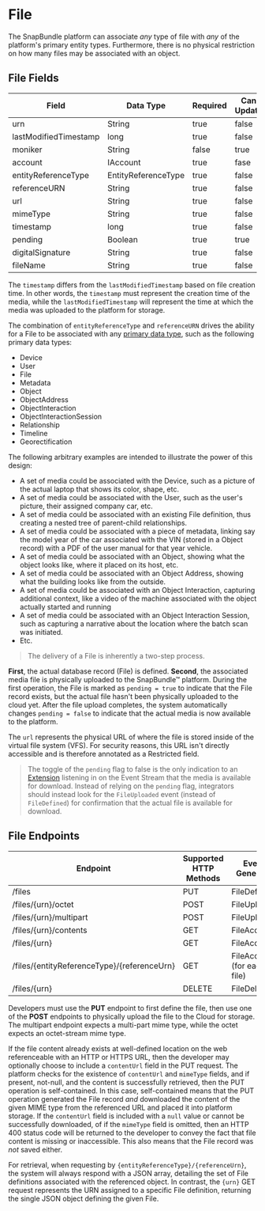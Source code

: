 # File
The SnapBundle platform can associate _any_ type of file with _any_ of the platform's primary entity types. Furthermore, there is no physical restriction on how many files may be associated with an object.

## File Fields
Field | Data Type | Required | Can Update | Serialization Level | Default Value
------------ | ------------- | ------------ | ------------ | ------------ | ------------
urn | String  | true | false | Minimum | Generated
lastModifiedTimestamp | long   | true | false | Standard | Generated
moniker | String  | false | true | Standard | null
account | IAccount  | true | fase | Full | Generated
entityReferenceType | EntityReferenceType | true | false | Minimum |
referenceURN | String | true | false | Minimum |
url | String | true | false | Restricted | Generated
mimeType | String | true | false | Minimum |
timestamp | long | true | false | Standard |
pending | Boolean | true | true | Full |
digitalSignature | String | true | false | Full |
fileName | String | true | false | Standard | 

The `timestamp` differs from the `lastModifiedTimestamp` based on file creation time. In other words, the `timestamp` must represent the creation time of the media, while the `lastModifiedTimestamp` will represent the time at which the media was uploaded to the platform for storage.

The combination of `entityReferenceType` and `referenceURN` drives the ability for a File to be associated with any [primary data type](DATA_TYPES.md "Data Types"), such as the following primary data types:

   * Device
   * User
   * File
   * Metadata
   * Object
   * ObjectAddress
   * ObjectInteraction
   * ObjectInteractionSession
   * Relationship
   * Timeline
   * Georectification

The following arbitrary examples are intended to illustrate the power of this design:

   * A set of media could be associated with the Device, such as a picture of the actual laptop that shows its color, shape, etc.
   * A set of media could be associated with the User, such as the user's picture, their assigned company car, etc.
   * A set of media could be associated with an existing File definition, thus creating a nested tree of parent-child relationships. 
   * A set of media could be associated with a piece of metadata, linking say the model year of the car associated with the VIN (stored in a Object record) with a PDF of the user manual for that year vehicle.
   * A set of media could be associated with an Object, showing what the object looks like, where it placed on its host, etc.
   * A set of media could be associated with an Object Address, showing what the building looks like from the outside.
   * A set of media could be associated with an Object Interaction, capturing additional context, like a video of the machine associated with the object actually started and running
   * A set of media could be associated with an Object Interaction Session, such as capturing a narrative about the location where the batch scan was initiated.
   * Etc.

> The delivery of a File is inherently a two-step process. 

**First**, the actual database record (File) is defined. **Second**, the associated media file is physically uploaded to the SnapBundle™ platform. During the first operation, the File is marked as `pending = true` to indicate that the File record exists, but the actual file hasn't been physically uploaded to the cloud yet. After the file upload completes, the system automatically changes `pending = false` to indicate that the actual media is now available to the platform.

The `url` represents the physical URL of where the file is stored inside of the virtual file system (VFS). For security reasons, this URL isn't directly accessible and is therefore annotated as a Restricted field.

> The toggle of the `pending` flag to false is the only indication to an [Extension](EXTENSION_FRAMEWORK.md "Extension Framework") listening in on the Event Stream that the media is available for download. Instead of relying on the `pending` flag, integrators should instead look for the `FileUploaded` event (instead of `FileDefined`) for confirmation that the actual file is available for download.


## File Endpoints

Endpoint | Supported HTTP Methods | Events Generated
------------ | ------------- | ------------
/files | PUT  | FileDefined
/files/{urn}/octet | POST | FileUploaded
/files/{urn}/multipart | POST | FileUploaded
/files/{urn}/contents | GET | FileAccessed
/files/{urn} | GET | FileAccessed
/files/{entityReferenceType}/{referenceUrn} | GET | FileAccessed (for each file)
/files/{urn} | DELETE | FileDeleted

Developers must use the **PUT** endpoint to first define the file, then use one of the **POST** endpoints to physically upload the file to the Cloud for storage. The multipart endpoint expects a multi-part mime type, while the octet expects an octet-stream mime type. 

If the file content already exists at well-defined location on the web referenceable with an HTTP or HTTPS URL, then the developer may optionally choose to include a `contentUrl` field in the PUT request. The platform checks for the existence of `contentUrl` and `mimeType` fields, and if present, not-null, and the content is successfully retrieved, then the PUT operation is self-contained. In this case, self-contained means that the PUT operation generated the File record _and_ downloaded the content of the given MIME type from the referenced URL and placed it into platform storage. If the `contentUrl` field is included with a `null` value or cannot be successfully downloaded, of if the `mimeType` field is omitted, then an HTTP 400 status code will be returned to the developer to convey the fact that file content is missing or inaccessible. This also means that the File record was _not_ saved either. 


For retrieval, when requesting by `{entityReferenceType}/{referenceUrn}`, the system will always respond with a JSON array, detailing the set of File definitions associated with the referenced object. In contrast, the `{urn}` GET request represents the URN assigned to a specific File definition, returning the single JSON object defining the given File.